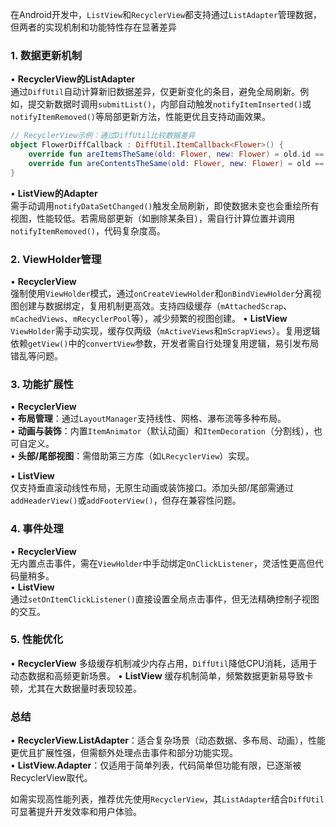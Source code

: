 在Android开发中，`ListView`和`RecyclerView`都支持通过`ListAdapter`管理数据，但两者的实现机制和功能特性存在显著差异

### **1. 数据更新机制**
• **RecyclerView的ListAdapter**  
  通过`DiffUtil`自动计算新旧数据差异，仅更新变化的条目，避免全局刷新。例如，提交新数据时调用`submitList()`，内部自动触发`notifyItemInserted()`或`notifyItemRemoved()`等局部更新方法，性能更优且支持动画效果。  
  ```kotlin
  // RecyclerView示例：通过DiffUtil比较数据差异
  object FlowerDiffCallback : DiffUtil.ItemCallback<Flower>() {
      override fun areItemsTheSame(old: Flower, new: Flower) = old.id == new.id
      override fun areContentsTheSame(old: Flower, new: Flower) = old == new
  }
  ```

• **ListView的Adapter**  
  需手动调用`notifyDataSetChanged()`触发全局刷新，即使数据未变也会重绘所有视图，性能较低。若需局部更新（如删除某条目），需自行计算位置并调用`notifyItemRemoved()`，代码复杂度高。

### **2. ViewHolder管理**
• **RecyclerView**  
  强制使用`ViewHolder`模式，通过`onCreateViewHolder`和`onBindViewHolder`分离视图创建与数据绑定，复用机制更高效。支持四级缓存（`mAttachedScrap`、`mCachedViews`、`mRecyclerPool`等），减少频繁的视图创建。
• **ListView**  
  `ViewHolder`需手动实现，缓存仅两级（`mActiveViews`和`mScrapViews`）。复用逻辑依赖`getView()`中的`convertView`参数，开发者需自行处理复用逻辑，易引发布局错乱等问题。

### **3. 功能扩展性**
• **RecyclerView**  
  • **布局管理**：通过`LayoutManager`支持线性、网格、瀑布流等多种布局。  
  • **动画与装饰**：内置`ItemAnimator`（默认动画）和`ItemDecoration`（分割线），也可自定义。  
  • **头部/尾部视图**：需借助第三方库（如`LRecyclerView`）实现。

• **ListView**  
  仅支持垂直滚动线性布局，无原生动画或装饰接口。添加头部/尾部需通过`addHeaderView()`或`addFooterView()`，但存在兼容性问题。

### **4. 事件处理**
• **RecyclerView**  
  无内置点击事件，需在`ViewHolder`中手动绑定`OnClickListener`，灵活性更高但代码量稍多。  
• **ListView**  
  通过`setOnItemClickListener()`直接设置全局点击事件，但无法精确控制子视图的交互。

### **5. 性能优化**
• **RecyclerView** 
  多级缓存机制减少内存占用，`DiffUtil`降低CPU消耗，适用于动态数据和高频更新场景。 
• **ListView** 
  缓存机制简单，频繁数据更新易导致卡顿，尤其在大数据量时表现较差。

### **总结**
• **RecyclerView.ListAdapter**：适合复杂场景（动态数据、多布局、动画），性能更优且扩展性强，但需额外处理点击事件和部分功能实现。  
• **ListView.Adapter**：仅适用于简单列表，代码简单但功能有限，已逐渐被RecyclerView取代。

如需实现高性能列表，推荐优先使用`RecyclerView`，其`ListAdapter`结合`DiffUtil`可显著提升开发效率和用户体验。